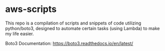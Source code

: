 # aws-scripts

This repo is a compilation of scripts and snippets of code utilizing python/boto3, designed to automate certain tasks (using Lambda) to make my life easier.


Boto3 Documentation:
https://boto3.readthedocs.io/en/latest/
